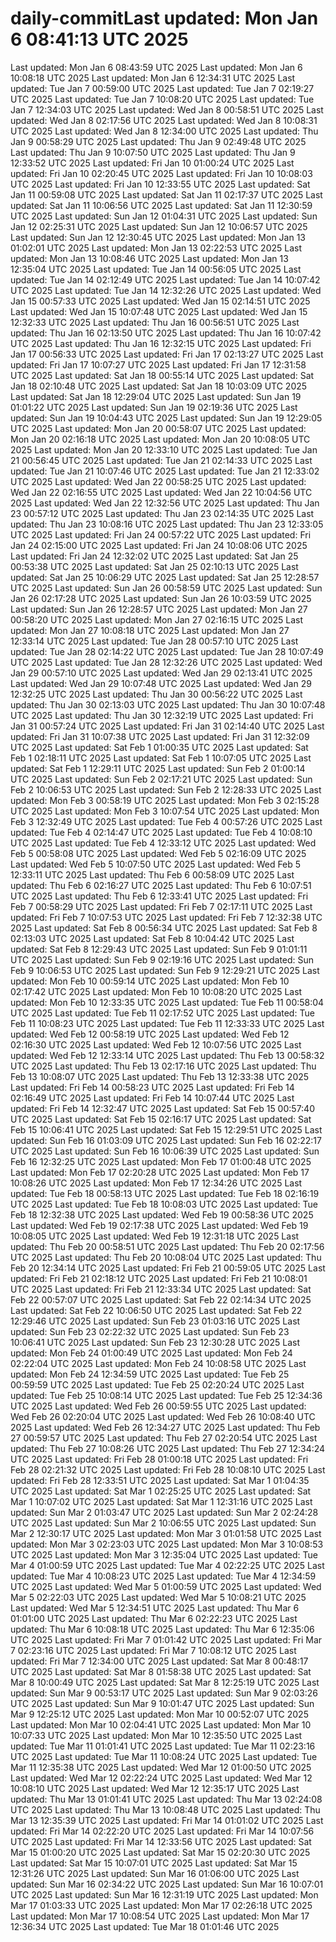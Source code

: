# daily-commitLast updated: Mon Jan  6 08:41:13 UTC 2025
Last updated: Mon Jan  6 08:43:59 UTC 2025
Last updated: Mon Jan  6 10:08:18 UTC 2025
Last updated: Mon Jan  6 12:34:31 UTC 2025
Last updated: Tue Jan  7 00:59:00 UTC 2025
Last updated: Tue Jan  7 02:19:27 UTC 2025
Last updated: Tue Jan  7 10:08:20 UTC 2025
Last updated: Tue Jan  7 12:34:03 UTC 2025
Last updated: Wed Jan  8 00:58:51 UTC 2025
Last updated: Wed Jan  8 02:17:56 UTC 2025
Last updated: Wed Jan  8 10:08:31 UTC 2025
Last updated: Wed Jan  8 12:34:00 UTC 2025
Last updated: Thu Jan  9 00:58:29 UTC 2025
Last updated: Thu Jan  9 02:49:48 UTC 2025
Last updated: Thu Jan  9 10:07:50 UTC 2025
Last updated: Thu Jan  9 12:33:52 UTC 2025
Last updated: Fri Jan 10 01:00:24 UTC 2025
Last updated: Fri Jan 10 02:20:45 UTC 2025
Last updated: Fri Jan 10 10:08:03 UTC 2025
Last updated: Fri Jan 10 12:33:55 UTC 2025
Last updated: Sat Jan 11 00:59:08 UTC 2025
Last updated: Sat Jan 11 02:17:37 UTC 2025
Last updated: Sat Jan 11 10:06:56 UTC 2025
Last updated: Sat Jan 11 12:30:59 UTC 2025
Last updated: Sun Jan 12 01:04:31 UTC 2025
Last updated: Sun Jan 12 02:25:31 UTC 2025
Last updated: Sun Jan 12 10:06:57 UTC 2025
Last updated: Sun Jan 12 12:30:45 UTC 2025
Last updated: Mon Jan 13 01:02:01 UTC 2025
Last updated: Mon Jan 13 02:22:53 UTC 2025
Last updated: Mon Jan 13 10:08:46 UTC 2025
Last updated: Mon Jan 13 12:35:04 UTC 2025
Last updated: Tue Jan 14 00:56:05 UTC 2025
Last updated: Tue Jan 14 02:12:49 UTC 2025
Last updated: Tue Jan 14 10:07:42 UTC 2025
Last updated: Tue Jan 14 12:32:26 UTC 2025
Last updated: Wed Jan 15 00:57:33 UTC 2025
Last updated: Wed Jan 15 02:14:51 UTC 2025
Last updated: Wed Jan 15 10:07:48 UTC 2025
Last updated: Wed Jan 15 12:32:33 UTC 2025
Last updated: Thu Jan 16 00:56:51 UTC 2025
Last updated: Thu Jan 16 02:13:50 UTC 2025
Last updated: Thu Jan 16 10:07:42 UTC 2025
Last updated: Thu Jan 16 12:32:15 UTC 2025
Last updated: Fri Jan 17 00:56:33 UTC 2025
Last updated: Fri Jan 17 02:13:27 UTC 2025
Last updated: Fri Jan 17 10:07:27 UTC 2025
Last updated: Fri Jan 17 12:31:58 UTC 2025
Last updated: Sat Jan 18 00:55:14 UTC 2025
Last updated: Sat Jan 18 02:10:48 UTC 2025
Last updated: Sat Jan 18 10:03:09 UTC 2025
Last updated: Sat Jan 18 12:29:04 UTC 2025
Last updated: Sun Jan 19 01:01:22 UTC 2025
Last updated: Sun Jan 19 02:19:36 UTC 2025
Last updated: Sun Jan 19 10:04:43 UTC 2025
Last updated: Sun Jan 19 12:29:05 UTC 2025
Last updated: Mon Jan 20 00:58:07 UTC 2025
Last updated: Mon Jan 20 02:16:18 UTC 2025
Last updated: Mon Jan 20 10:08:05 UTC 2025
Last updated: Mon Jan 20 12:33:10 UTC 2025
Last updated: Tue Jan 21 00:56:45 UTC 2025
Last updated: Tue Jan 21 02:14:33 UTC 2025
Last updated: Tue Jan 21 10:07:46 UTC 2025
Last updated: Tue Jan 21 12:33:02 UTC 2025
Last updated: Wed Jan 22 00:58:25 UTC 2025
Last updated: Wed Jan 22 02:16:55 UTC 2025
Last updated: Wed Jan 22 10:04:56 UTC 2025
Last updated: Wed Jan 22 12:32:56 UTC 2025
Last updated: Thu Jan 23 00:57:12 UTC 2025
Last updated: Thu Jan 23 02:14:35 UTC 2025
Last updated: Thu Jan 23 10:08:16 UTC 2025
Last updated: Thu Jan 23 12:33:05 UTC 2025
Last updated: Fri Jan 24 00:57:22 UTC 2025
Last updated: Fri Jan 24 02:15:00 UTC 2025
Last updated: Fri Jan 24 10:08:06 UTC 2025
Last updated: Fri Jan 24 12:32:02 UTC 2025
Last updated: Sat Jan 25 00:53:38 UTC 2025
Last updated: Sat Jan 25 02:10:13 UTC 2025
Last updated: Sat Jan 25 10:06:29 UTC 2025
Last updated: Sat Jan 25 12:28:57 UTC 2025
Last updated: Sun Jan 26 00:58:59 UTC 2025
Last updated: Sun Jan 26 02:17:28 UTC 2025
Last updated: Sun Jan 26 10:03:59 UTC 2025
Last updated: Sun Jan 26 12:28:57 UTC 2025
Last updated: Mon Jan 27 00:58:20 UTC 2025
Last updated: Mon Jan 27 02:16:15 UTC 2025
Last updated: Mon Jan 27 10:08:18 UTC 2025
Last updated: Mon Jan 27 12:33:14 UTC 2025
Last updated: Tue Jan 28 00:57:10 UTC 2025
Last updated: Tue Jan 28 02:14:22 UTC 2025
Last updated: Tue Jan 28 10:07:49 UTC 2025
Last updated: Tue Jan 28 12:32:26 UTC 2025
Last updated: Wed Jan 29 00:57:10 UTC 2025
Last updated: Wed Jan 29 02:13:41 UTC 2025
Last updated: Wed Jan 29 10:07:48 UTC 2025
Last updated: Wed Jan 29 12:32:25 UTC 2025
Last updated: Thu Jan 30 00:56:22 UTC 2025
Last updated: Thu Jan 30 02:13:03 UTC 2025
Last updated: Thu Jan 30 10:07:48 UTC 2025
Last updated: Thu Jan 30 12:32:19 UTC 2025
Last updated: Fri Jan 31 00:57:24 UTC 2025
Last updated: Fri Jan 31 02:14:40 UTC 2025
Last updated: Fri Jan 31 10:07:38 UTC 2025
Last updated: Fri Jan 31 12:32:09 UTC 2025
Last updated: Sat Feb  1 01:00:35 UTC 2025
Last updated: Sat Feb  1 02:18:11 UTC 2025
Last updated: Sat Feb  1 10:07:05 UTC 2025
Last updated: Sat Feb  1 12:29:11 UTC 2025
Last updated: Sun Feb  2 01:00:14 UTC 2025
Last updated: Sun Feb  2 02:17:21 UTC 2025
Last updated: Sun Feb  2 10:06:53 UTC 2025
Last updated: Sun Feb  2 12:28:33 UTC 2025
Last updated: Mon Feb  3 00:58:19 UTC 2025
Last updated: Mon Feb  3 02:15:28 UTC 2025
Last updated: Mon Feb  3 10:07:54 UTC 2025
Last updated: Mon Feb  3 12:32:49 UTC 2025
Last updated: Tue Feb  4 00:57:26 UTC 2025
Last updated: Tue Feb  4 02:14:47 UTC 2025
Last updated: Tue Feb  4 10:08:10 UTC 2025
Last updated: Tue Feb  4 12:33:12 UTC 2025
Last updated: Wed Feb  5 00:58:08 UTC 2025
Last updated: Wed Feb  5 02:16:09 UTC 2025
Last updated: Wed Feb  5 10:07:50 UTC 2025
Last updated: Wed Feb  5 12:33:11 UTC 2025
Last updated: Thu Feb  6 00:58:09 UTC 2025
Last updated: Thu Feb  6 02:16:27 UTC 2025
Last updated: Thu Feb  6 10:07:51 UTC 2025
Last updated: Thu Feb  6 12:33:41 UTC 2025
Last updated: Fri Feb  7 00:58:29 UTC 2025
Last updated: Fri Feb  7 02:17:11 UTC 2025
Last updated: Fri Feb  7 10:07:53 UTC 2025
Last updated: Fri Feb  7 12:32:38 UTC 2025
Last updated: Sat Feb  8 00:56:34 UTC 2025
Last updated: Sat Feb  8 02:13:03 UTC 2025
Last updated: Sat Feb  8 10:04:42 UTC 2025
Last updated: Sat Feb  8 12:29:43 UTC 2025
Last updated: Sun Feb  9 01:01:11 UTC 2025
Last updated: Sun Feb  9 02:19:16 UTC 2025
Last updated: Sun Feb  9 10:06:53 UTC 2025
Last updated: Sun Feb  9 12:29:21 UTC 2025
Last updated: Mon Feb 10 00:59:14 UTC 2025
Last updated: Mon Feb 10 02:17:42 UTC 2025
Last updated: Mon Feb 10 10:08:20 UTC 2025
Last updated: Mon Feb 10 12:33:35 UTC 2025
Last updated: Tue Feb 11 00:58:04 UTC 2025
Last updated: Tue Feb 11 02:17:52 UTC 2025
Last updated: Tue Feb 11 10:08:23 UTC 2025
Last updated: Tue Feb 11 12:33:33 UTC 2025
Last updated: Wed Feb 12 00:58:19 UTC 2025
Last updated: Wed Feb 12 02:16:30 UTC 2025
Last updated: Wed Feb 12 10:07:56 UTC 2025
Last updated: Wed Feb 12 12:33:14 UTC 2025
Last updated: Thu Feb 13 00:58:32 UTC 2025
Last updated: Thu Feb 13 02:17:16 UTC 2025
Last updated: Thu Feb 13 10:08:07 UTC 2025
Last updated: Thu Feb 13 12:33:38 UTC 2025
Last updated: Fri Feb 14 00:58:23 UTC 2025
Last updated: Fri Feb 14 02:16:49 UTC 2025
Last updated: Fri Feb 14 10:07:44 UTC 2025
Last updated: Fri Feb 14 12:32:47 UTC 2025
Last updated: Sat Feb 15 00:57:40 UTC 2025
Last updated: Sat Feb 15 02:16:17 UTC 2025
Last updated: Sat Feb 15 10:06:41 UTC 2025
Last updated: Sat Feb 15 12:29:51 UTC 2025
Last updated: Sun Feb 16 01:03:09 UTC 2025
Last updated: Sun Feb 16 02:22:17 UTC 2025
Last updated: Sun Feb 16 10:06:39 UTC 2025
Last updated: Sun Feb 16 12:32:25 UTC 2025
Last updated: Mon Feb 17 01:00:48 UTC 2025
Last updated: Mon Feb 17 02:20:28 UTC 2025
Last updated: Mon Feb 17 10:08:26 UTC 2025
Last updated: Mon Feb 17 12:34:26 UTC 2025
Last updated: Tue Feb 18 00:58:13 UTC 2025
Last updated: Tue Feb 18 02:16:19 UTC 2025
Last updated: Tue Feb 18 10:08:03 UTC 2025
Last updated: Tue Feb 18 12:32:38 UTC 2025
Last updated: Wed Feb 19 00:58:36 UTC 2025
Last updated: Wed Feb 19 02:17:38 UTC 2025
Last updated: Wed Feb 19 10:08:05 UTC 2025
Last updated: Wed Feb 19 12:31:18 UTC 2025
Last updated: Thu Feb 20 00:58:51 UTC 2025
Last updated: Thu Feb 20 02:17:56 UTC 2025
Last updated: Thu Feb 20 10:08:04 UTC 2025
Last updated: Thu Feb 20 12:34:14 UTC 2025
Last updated: Fri Feb 21 00:59:05 UTC 2025
Last updated: Fri Feb 21 02:18:12 UTC 2025
Last updated: Fri Feb 21 10:08:01 UTC 2025
Last updated: Fri Feb 21 12:33:34 UTC 2025
Last updated: Sat Feb 22 00:57:07 UTC 2025
Last updated: Sat Feb 22 02:14:34 UTC 2025
Last updated: Sat Feb 22 10:06:50 UTC 2025
Last updated: Sat Feb 22 12:29:46 UTC 2025
Last updated: Sun Feb 23 01:03:16 UTC 2025
Last updated: Sun Feb 23 02:22:32 UTC 2025
Last updated: Sun Feb 23 10:06:41 UTC 2025
Last updated: Sun Feb 23 12:30:28 UTC 2025
Last updated: Mon Feb 24 01:00:49 UTC 2025
Last updated: Mon Feb 24 02:22:04 UTC 2025
Last updated: Mon Feb 24 10:08:58 UTC 2025
Last updated: Mon Feb 24 12:34:59 UTC 2025
Last updated: Tue Feb 25 00:59:59 UTC 2025
Last updated: Tue Feb 25 02:20:24 UTC 2025
Last updated: Tue Feb 25 10:08:14 UTC 2025
Last updated: Tue Feb 25 12:34:36 UTC 2025
Last updated: Wed Feb 26 00:59:55 UTC 2025
Last updated: Wed Feb 26 02:20:04 UTC 2025
Last updated: Wed Feb 26 10:08:40 UTC 2025
Last updated: Wed Feb 26 12:34:27 UTC 2025
Last updated: Thu Feb 27 00:59:57 UTC 2025
Last updated: Thu Feb 27 02:20:54 UTC 2025
Last updated: Thu Feb 27 10:08:26 UTC 2025
Last updated: Thu Feb 27 12:34:24 UTC 2025
Last updated: Fri Feb 28 01:00:18 UTC 2025
Last updated: Fri Feb 28 02:21:32 UTC 2025
Last updated: Fri Feb 28 10:08:10 UTC 2025
Last updated: Fri Feb 28 12:33:51 UTC 2025
Last updated: Sat Mar  1 01:04:35 UTC 2025
Last updated: Sat Mar  1 02:25:25 UTC 2025
Last updated: Sat Mar  1 10:07:02 UTC 2025
Last updated: Sat Mar  1 12:31:16 UTC 2025
Last updated: Sun Mar  2 01:03:47 UTC 2025
Last updated: Sun Mar  2 02:24:28 UTC 2025
Last updated: Sun Mar  2 10:06:55 UTC 2025
Last updated: Sun Mar  2 12:30:17 UTC 2025
Last updated: Mon Mar  3 01:01:58 UTC 2025
Last updated: Mon Mar  3 02:23:03 UTC 2025
Last updated: Mon Mar  3 10:08:53 UTC 2025
Last updated: Mon Mar  3 12:35:04 UTC 2025
Last updated: Tue Mar  4 01:00:59 UTC 2025
Last updated: Tue Mar  4 02:22:25 UTC 2025
Last updated: Tue Mar  4 10:08:23 UTC 2025
Last updated: Tue Mar  4 12:34:59 UTC 2025
Last updated: Wed Mar  5 01:00:59 UTC 2025
Last updated: Wed Mar  5 02:22:03 UTC 2025
Last updated: Wed Mar  5 10:08:21 UTC 2025
Last updated: Wed Mar  5 12:34:51 UTC 2025
Last updated: Thu Mar  6 01:01:00 UTC 2025
Last updated: Thu Mar  6 02:22:23 UTC 2025
Last updated: Thu Mar  6 10:08:18 UTC 2025
Last updated: Thu Mar  6 12:35:06 UTC 2025
Last updated: Fri Mar  7 01:01:42 UTC 2025
Last updated: Fri Mar  7 02:23:16 UTC 2025
Last updated: Fri Mar  7 10:08:12 UTC 2025
Last updated: Fri Mar  7 12:34:00 UTC 2025
Last updated: Sat Mar  8 00:48:17 UTC 2025
Last updated: Sat Mar  8 01:58:38 UTC 2025
Last updated: Sat Mar  8 10:00:49 UTC 2025
Last updated: Sat Mar  8 12:25:19 UTC 2025
Last updated: Sun Mar  9 00:53:17 UTC 2025
Last updated: Sun Mar  9 02:03:26 UTC 2025
Last updated: Sun Mar  9 10:01:47 UTC 2025
Last updated: Sun Mar  9 12:25:12 UTC 2025
Last updated: Mon Mar 10 00:52:07 UTC 2025
Last updated: Mon Mar 10 02:04:41 UTC 2025
Last updated: Mon Mar 10 10:07:33 UTC 2025
Last updated: Mon Mar 10 12:35:50 UTC 2025
Last updated: Tue Mar 11 01:01:41 UTC 2025
Last updated: Tue Mar 11 02:23:16 UTC 2025
Last updated: Tue Mar 11 10:08:24 UTC 2025
Last updated: Tue Mar 11 12:35:38 UTC 2025
Last updated: Wed Mar 12 01:00:50 UTC 2025
Last updated: Wed Mar 12 02:22:24 UTC 2025
Last updated: Wed Mar 12 10:08:10 UTC 2025
Last updated: Wed Mar 12 12:35:17 UTC 2025
Last updated: Thu Mar 13 01:01:41 UTC 2025
Last updated: Thu Mar 13 02:24:08 UTC 2025
Last updated: Thu Mar 13 10:08:48 UTC 2025
Last updated: Thu Mar 13 12:35:39 UTC 2025
Last updated: Fri Mar 14 01:01:02 UTC 2025
Last updated: Fri Mar 14 02:22:20 UTC 2025
Last updated: Fri Mar 14 10:07:56 UTC 2025
Last updated: Fri Mar 14 12:33:56 UTC 2025
Last updated: Sat Mar 15 01:00:20 UTC 2025
Last updated: Sat Mar 15 02:20:30 UTC 2025
Last updated: Sat Mar 15 10:07:01 UTC 2025
Last updated: Sat Mar 15 12:31:26 UTC 2025
Last updated: Sun Mar 16 01:06:00 UTC 2025
Last updated: Sun Mar 16 02:34:22 UTC 2025
Last updated: Sun Mar 16 10:07:01 UTC 2025
Last updated: Sun Mar 16 12:31:19 UTC 2025
Last updated: Mon Mar 17 01:03:33 UTC 2025
Last updated: Mon Mar 17 02:26:18 UTC 2025
Last updated: Mon Mar 17 10:08:54 UTC 2025
Last updated: Mon Mar 17 12:36:34 UTC 2025
Last updated: Tue Mar 18 01:01:46 UTC 2025

